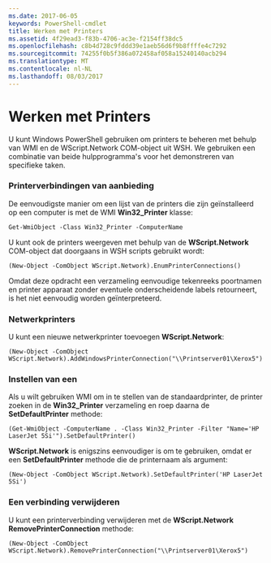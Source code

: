 ```yaml
---
ms.date: 2017-06-05
keywords: PowerShell-cmdlet
title: Werken met Printers
ms.assetid: 4f29ead3-f83b-4706-ac3e-f2154ff38dc5
ms.openlocfilehash: c8b4d728c9fddd39e1aeb56d6f9b8ffffe4c7292
ms.sourcegitcommit: 74255f0b5f386a072458af058a15240140acb294
ms.translationtype: MT
ms.contentlocale: nl-NL
ms.lasthandoff: 08/03/2017
---
```

# <a name="working-with-printers"></a>Werken met Printers
U kunt Windows PowerShell gebruiken om printers te beheren met behulp van WMI en de WScript.Network COM-object uit WSH. We gebruiken een combinatie van beide hulpprogramma's voor het demonstreren van specifieke taken.

### <a name="listing-printer-connections"></a>Printerverbindingen van aanbieding
De eenvoudigste manier om een lijst van de printers die zijn geïnstalleerd op een computer is met de WMI **Win32_Printer** klasse:

```
Get-WmiObject -Class Win32_Printer -ComputerName
```

U kunt ook de printers weergeven met behulp van de **WScript.Network** COM-object dat doorgaans in WSH scripts gebruikt wordt:

```
(New-Object -ComObject WScript.Network).EnumPrinterConnections()
```

Omdat deze opdracht een verzameling eenvoudige tekenreeks poortnamen en printer apparaat zonder eventuele onderscheidende labels retourneert, is het niet eenvoudig worden geïnterpreteerd.

### <a name="adding-a-network-printer"></a>Netwerkprinters
U kunt een nieuwe netwerkprinter toevoegen **WScript.Network**:

```
(New-Object -ComObject WScript.Network).AddWindowsPrinterConnection("\\Printserver01\Xerox5")
```

### <a name="setting-a-default-printer"></a>Instellen van een
Als u wilt gebruiken WMI om in te stellen van de standaardprinter, de printer zoeken in de **Win32_Printer** verzameling en roep daarna de **SetDefaultPrinter** methode:

```
(Get-WmiObject -ComputerName . -Class Win32_Printer -Filter "Name='HP LaserJet 5Si'").SetDefaultPrinter()
```

**WScript.Network** is enigszins eenvoudiger is om te gebruiken, omdat er een **SetDefaultPrinter** methode die de printernaam als argument:

```
(New-Object -ComObject WScript.Network).SetDefaultPrinter('HP LaserJet 5Si')
```

### <a name="removing-a-printer-connection"></a>Een verbinding verwijderen
U kunt een printerverbinding verwijderen met de **WScript.Network RemovePrinterConnection** methode:

```
(New-Object -ComObject WScript.Network).RemovePrinterConnection("\\Printserver01\Xerox5")
```

